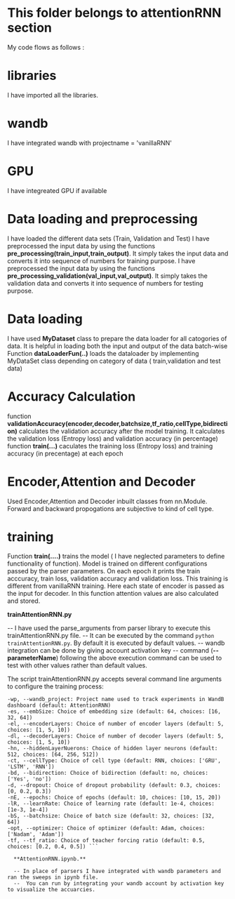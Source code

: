 # This folder belongs to attentionRNN section
My code flows as follows :
# libraries
I have imported all the libraries.
# wandb
I have integrated wandb with projectname = 'vanillaRNN'
# GPU 
I have integreated GPU if available
# Data loading and preprocessing 
I have loaded the different data sets (Train, Validation and Test)
I have preprocessed the input data by using the functions  **pre_processing(train_input,train_output)**. It simply takes the input data and converts it into sequence of numbers for training purpose.
I have preprocessed the input data by using the functions  **pre_processing_validation(val_input,val_output)**. It simply takes the validation data and converts it into sequence of numbers for testing purpose.

# Data loading
I have used **MyDataset** class to prepare the data loader for all catogories of data.
It is helpful in loading both the input and output of the data batch-wise 
Function **dataLoaderFun(..)** loads the dataloader by implementing MyDataSet class depending on category of data ( train,validation and test data)

# Accuracy Calculation
function **validationAccuracy(encoder,decoder,batchsize,tf_ratio,cellType,bidirection)** calculates the validation accuracy after the model training. It calculates the validation loss (Entropy loss) and validation accuracy (in percentage)
function **train(...)** caculates the training loss (Entropy loss) and training accuracy (in precentage) at each epoch

# Encoder,Attention and Decoder
Used Encoder,Attention and Decoder inbuilt classes from nn.Module. Forward and backward propogations are subjective to kind of cell type. 

# training
Function **train(....)** trains the model ( I have neglected parameters to define functionality of function). Model is trained on different configurations passed by the parser parameters. On each epoch it prints the train acccuracy, train loss, validation accuracy and validation loss. This training is different from vanillaRNN training. Here each state of encoder is passed as the input for decoder. In this function attention values are also calculated and stored.

**trainAttentionRNN.py**

  -- I have used the parse_arguments from parser library to execute this trainAttentionRNN.py file.
  -- It can be executed by the command  ``` python trainAttentionRNN.py ```. By default it is executed by default values.
  -- wandb integration can be done by giving account activation key
  -- command  (**-- parameterName**) following the above execution command can be used to test with other values rather than default values.
  
The script trainAttentionRNN.py accepts several command line arguments to configure the training process:

```
-wp, --wandb_project: Project name used to track experiments in WandB dashboard (default: AttentionRNN)
-es, --embSize: Choice of embedding size (default: 64, choices: [16, 32, 64])
-el, --encoderLayers: Choice of number of encoder layers (default: 5, choices: [1, 5, 10])
-dl, --decoderLayers: Choice of number of decoder layers (default: 5, choices: [1, 5, 10])
-hn, --hiddenLayerNuerons: Choice of hidden layer neurons (default: 512, choices: [64, 256, 512])
-ct, --cellType: Choice of cell type (default: RNN, choices: ['GRU', 'LSTM', 'RNN'])
-bd, --bidirection: Choice of bidirection (default: no, choices: ['Yes', 'no'])
-d, --dropout: Choice of dropout probability (default: 0.3, choices: [0, 0.2, 0.3])
-nE, --epochs: Choice of epochs (default: 10, choices: [10, 15, 20])
-lR, --learnRate: Choice of learning rate (default: 1e-4, choices: [1e-3, 1e-4])
-bS, --batchsize: Choice of batch size (default: 32, choices: [32, 64])
-opt, --optimizer: Choice of optimizer (default: Adam, choices: ['Nadam', 'Adam'])
-tf, --tf_ratio: Choice of teacher forcing ratio (default: 0.5, choices: [0.2, 0.4, 0.5]) ```
  
  **AttentionRNN.ipynb.**
  
  -- In place of parsers I have integrated with wandb parameters and ran the sweeps in ipynb file.
  --  You can run by integrating your wandb account by activation key to visualize the accuarcies.

